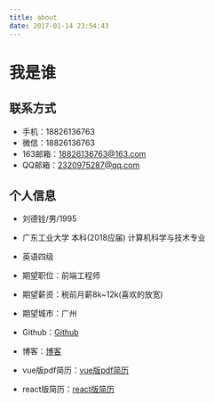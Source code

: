 ```yaml
---
title: about
date: 2017-01-14 23:54:43
---
```


# 我是谁

## 联系方式

- 手机：18826136763
- 微信：18826136763
- 163邮箱：18826136763@163.com 
- QQ邮箱：2320975287@qq.com


## 个人信息

- 刘德铨/男/1995
- 广东工业大学 本科(2018应届) 计算机科学与技术专业
- 英语四级


- 期望职位：前端工程师
- 期望薪资：税前月薪8k~12k(喜欢的放宽)
- 期望城市：广州


- Github：[Github](https://github.com/LDQ-first)
- 博客：[博客](http://ldqblog.me/)
- vue版pdf简历：[vue版pdf简历](http://ldqblog.me/vue-pdf-resume/dist/#/)
- react版简历：[react版简历](http://ldqblog.me/react-resume/dist/#/)



